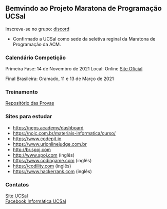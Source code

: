 ## Bemvindo ao Projeto Maratona de Programação UCSal

Inscreva-se no grupo: [discord](https://discord.gg/NJ9xRDfWb3)

- Confirmado a UCSal como sede da seletiva reginal da Maratona de Programação da ACM.

### Calendário Competição

Primeira Fase: 14 de Novembro de 2021
Local: Online
[Site Oficial](http://maratona.sbc.org.br/)   

Final Brasileira: Gramado, 11 e 13 de Março de 2021

### Treinamento

[Repositório das Provas ](https://github.com/ucsal/competicoes)

### Sites para estudar
- https://neps.academy/dashboard
- https://noic.com.br/materiais-informatica/curso/
- https://www.codepit.io
- https://www.urionlinejudge.com.br
- http://br.spoj.com
- http://www.spoj.com (inglês)
- https://www.codingame.com (inglês)
- https://codility.com (inglês)
- https://www.hackerrank.com (inglês)

### Contatos
[Site UCSal](http://www.ucsal.br)   
[Facebook Informática UCSal](https://www.facebook.com/infoucsal/)   

